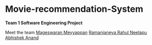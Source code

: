 # Movie-recommendation-System
__Team 1 Software Engineering Project__

Meet the team [Mageswaran Meyyappan](https://github.com/Magii18) [Ramanjaneya Rahul Neelapu](https://github.com/nr-rahul) [Abhishek Anand](https://github.com/nvatyani)
